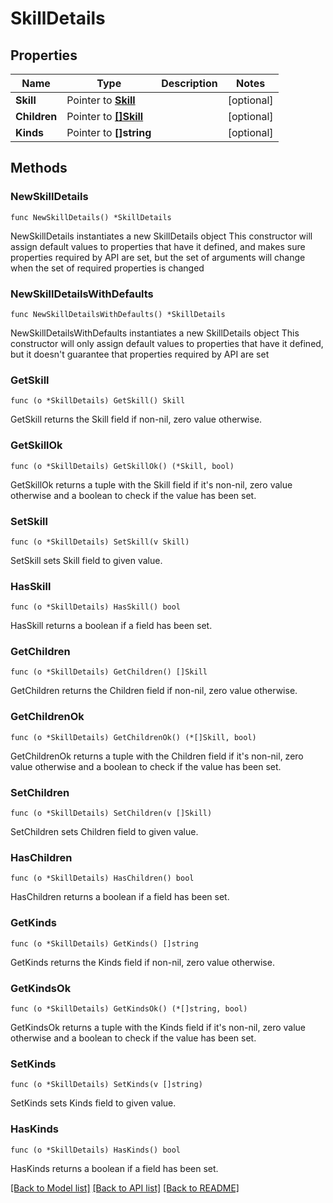 # SkillDetails

## Properties

Name | Type | Description | Notes
------------ | ------------- | ------------- | -------------
**Skill** | Pointer to [**Skill**](Skill.md) |  | [optional] 
**Children** | Pointer to [**[]Skill**](Skill.md) |  | [optional] 
**Kinds** | Pointer to **[]string** |  | [optional] 

## Methods

### NewSkillDetails

`func NewSkillDetails() *SkillDetails`

NewSkillDetails instantiates a new SkillDetails object
This constructor will assign default values to properties that have it defined,
and makes sure properties required by API are set, but the set of arguments
will change when the set of required properties is changed

### NewSkillDetailsWithDefaults

`func NewSkillDetailsWithDefaults() *SkillDetails`

NewSkillDetailsWithDefaults instantiates a new SkillDetails object
This constructor will only assign default values to properties that have it defined,
but it doesn't guarantee that properties required by API are set

### GetSkill

`func (o *SkillDetails) GetSkill() Skill`

GetSkill returns the Skill field if non-nil, zero value otherwise.

### GetSkillOk

`func (o *SkillDetails) GetSkillOk() (*Skill, bool)`

GetSkillOk returns a tuple with the Skill field if it's non-nil, zero value otherwise
and a boolean to check if the value has been set.

### SetSkill

`func (o *SkillDetails) SetSkill(v Skill)`

SetSkill sets Skill field to given value.

### HasSkill

`func (o *SkillDetails) HasSkill() bool`

HasSkill returns a boolean if a field has been set.

### GetChildren

`func (o *SkillDetails) GetChildren() []Skill`

GetChildren returns the Children field if non-nil, zero value otherwise.

### GetChildrenOk

`func (o *SkillDetails) GetChildrenOk() (*[]Skill, bool)`

GetChildrenOk returns a tuple with the Children field if it's non-nil, zero value otherwise
and a boolean to check if the value has been set.

### SetChildren

`func (o *SkillDetails) SetChildren(v []Skill)`

SetChildren sets Children field to given value.

### HasChildren

`func (o *SkillDetails) HasChildren() bool`

HasChildren returns a boolean if a field has been set.

### GetKinds

`func (o *SkillDetails) GetKinds() []string`

GetKinds returns the Kinds field if non-nil, zero value otherwise.

### GetKindsOk

`func (o *SkillDetails) GetKindsOk() (*[]string, bool)`

GetKindsOk returns a tuple with the Kinds field if it's non-nil, zero value otherwise
and a boolean to check if the value has been set.

### SetKinds

`func (o *SkillDetails) SetKinds(v []string)`

SetKinds sets Kinds field to given value.

### HasKinds

`func (o *SkillDetails) HasKinds() bool`

HasKinds returns a boolean if a field has been set.


[[Back to Model list]](../README.md#documentation-for-models) [[Back to API list]](../README.md#documentation-for-api-endpoints) [[Back to README]](../README.md)


